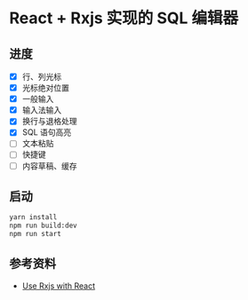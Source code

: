 # React + Rxjs 实现的 SQL 编辑器

## 进度

- [x] 行、列光标
- [x] 光标绝对位置
- [x] 一般输入
- [x] 输入法输入
- [x] 换行与退格处理
- [x] SQL 语句高亮
- [ ] 文本粘贴
- [ ] 快捷键
- [ ] 内容草稿、缓存

## 启动

```bash
yarn install
npm run build:dev
npm run start
```

## 参考资料
- [Use Rxjs with React](http://slides.com/michalzalecki/use-rxjs-with-react#/12)
